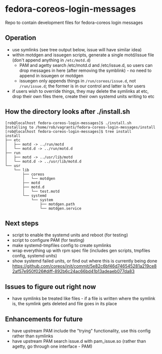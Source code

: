 # fedora-coreos-login-messages
Repo to contain development files for fedora-coreos login messages

## Operation
- use symlinks (see tree output below, issue will have similar idea)
- within motdgen and issuegen scripts, generate a single motd/issue file (don't append anything in `/etc/motd.d`)
    - PAM and agetty search /etc/motd.d and /etc/issue.d, so users can drop messages in here (after removing the symblink) - no need to append in issuegen or motdgen
    - issuegen only appends things in `/run/coreos/issue.d`, not `/run/issue.d`; the former is in our control and latter is for users
- if users wish to override things, they may delete the symlinks at etc, drop their own files there, create their own systemd units writing to etc

## How the directory looks after ./install.sh

```
[rob@localhost fedora-coreos-login-messages]$ ./install.sh 
Installing to /home/rob/vagrants/fedora-coreos-login-messages/install
[rob@localhost fedora-coreos-login-messages]$ tree install
install
├── etc
│   ├── motd -> ../run/motd
│   └── motd.d -> ../run/motd.d
├── run
│   ├── motd -> ../usr/lib/motd
│   └── motd.d -> ../usr/lib/motd.d
└── usr
    └── lib
        ├── coreos
        │   └── motdgen
        ├── motd
        ├── motd.d
        │   └── test.motd
        └── systemd
            └── system
                ├── motdgen.path
                └── motdgen.service
```

## Next steps
- script to enable the systemd units and reboot (for testing)
- script to configure PAM (for testing)
- make systemd-tmpfiles config to create symlinks
- wrap everything up with rpm spec file (includes gen scripts, tmpfiles config, systemd units)
- show systemd failed units, or find out where this is currently being done https://github.com/coreos/init/commit/5e82c6bf46d746545281a219ce82af57e950f026#diff-892b6c24ac66bd41b13adeaeb077da83

## Issues to figure out right now
 - have symlinks be treated like files - if a file is written where the symlink is, the symlink gets deleted and file goes in its place

## Enhancements for future
- have upstream PAM include the "trying" functionality, use this config rather than symlinks
- have upstream PAM search issue.d with pam_issue.so (rather than agetty, go through one interface - PAM)
